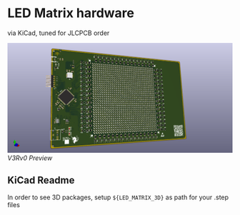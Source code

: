# LED Matrix hardware
via KiCad, tuned for JLCPCB order


![V3Rv0 Image](./led_matrix_v3rv0.png)
_V3Rv0 Preview_  

## KiCad Readme
In order to see 3D packages, setup `${LED_MATRIX_3D}` as path for your .step files
